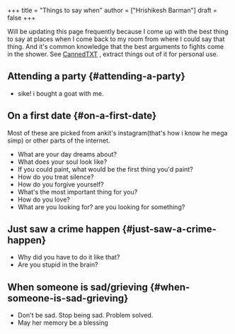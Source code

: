 +++
title = "Things to say when"
author = ["Hrishikesh Barman"]
draft = false
+++

Will be updating this page frequently because I come up with the best thing to say at places when I come back to my room from where I could say that thing. And it's common knowledge that the best arguments to fights come in the shower.
See [CannedTXT](https://cannedtxt.com/) , extract things out of it for personal use.


## Attending a party {#attending-a-party}

-   sike! i bought a goat with me.


## On a first date {#on-a-first-date}

Most of these are picked from ankit's instagram(that's how i know he mega simp) or other parts of the internet.

-   What are your day dreams about?
-   What does your soul look like?
-   If you could paint, what would be the first thing you'd paint?
-   How do you treat silence?
-   How do you forgive yourself?
-   What's the most important thing for you?
-   How do you love?
-   What are you looking for? are you looking for something?


## Just saw a crime happen {#just-saw-a-crime-happen}

-   Why did you have to do it like that?
-   Are you stupid in the brain?


## When someone is sad/grieving {#when-someone-is-sad-grieving}

-   Don't be sad. Stop being sad. Problem solved.
-   May her memory be a blessing
